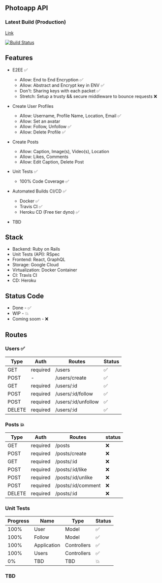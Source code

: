 ## Photoapp API

### Latest Build (Production)
[Link](https://photoapp-api.herokuapp.com/)

[![Build Status](https://travis-ci.com/ShivangDave/photoapp-api.svg?branch=master)](https://travis-ci.com/ShivangDave/photoapp-api)

## Features
- E2EE ✅
    - Allow: End to End Encryption ✅
    - Allow: Abstract and Encrypt key in ENV ✅
    - Don't: Sharing keys with each packet ✅ 
    - Stretch: Setup a trusty && secure middleware to bounce requests ❌

- Create User Profiles 
    - Allow: Username, Profile Name, Location, Email ✅
    - Allow: Set an avatar
    - Allow: Follow, Unfollow ✅
    - Allow: Delete Profile ✅

- Create Posts
    - Allow: Caption, Image(s), Video(s), Location
    - Allow: Likes, Comments
    - Allow: Edit Caption, Delete Post

- Unit Tests ✅
    - 100% Code Coverage ✅

- Automated Builds CI/CD ✅
    - Docker ✅
    - Travis CI ✅
    - Heroku CD (Free tier dyno) ✅

- TBD

## Stack

- Backend: Ruby on Rails
- Unit Tests (API): RSpec
- Frontend: React, GraphQL
- Storage: Google Cloud
- Virtualization: Docker Container
- CI: Travis CI
- CD: Heroku

## Status Code

- Done - ✅
- WIP - 💥
- Coming soom - ❌

## Routes

### Users ✅
| Type | Auth | Routes | Status | 
|-|-|-|-|
| GET | required | /users | ✅ |
| POST | - | /users/create | ✅ |
| GET | required | /users/:id | ✅ |
| POST | required | /users/:id/follow | ✅ |
| POST | required | /users/:id/unfollow | ✅ |
| DELETE | required | /users/:id | ✅ |

### Posts 💥
| Type | Auth | Routes | status | 
|-|-|-|-|
| GET | required | /posts | ❌ |
| POST | required | /posts/create | ❌ |
| GET | required | /posts/:id | ❌ |
| POST | required | /posts/:id/like | ❌ |
| POST | required | /posts/:id/unlike | ❌ |
| POST | required | /posts/:id/comment | ❌ |
| DELETE | required | /posts/:id | ❌ |

### Unit Tests

| Progress | Name | Type | Status | 
|-|-|-|-|
| 100% | User | Model | ✅ |
| 100% | Follow | Model | ✅ |
| 100% | Application | Controllers | ✅ |
| 100% | Users | Controllers | ✅ |
| 0% | TBD | TBD | 💥 |

### TBD